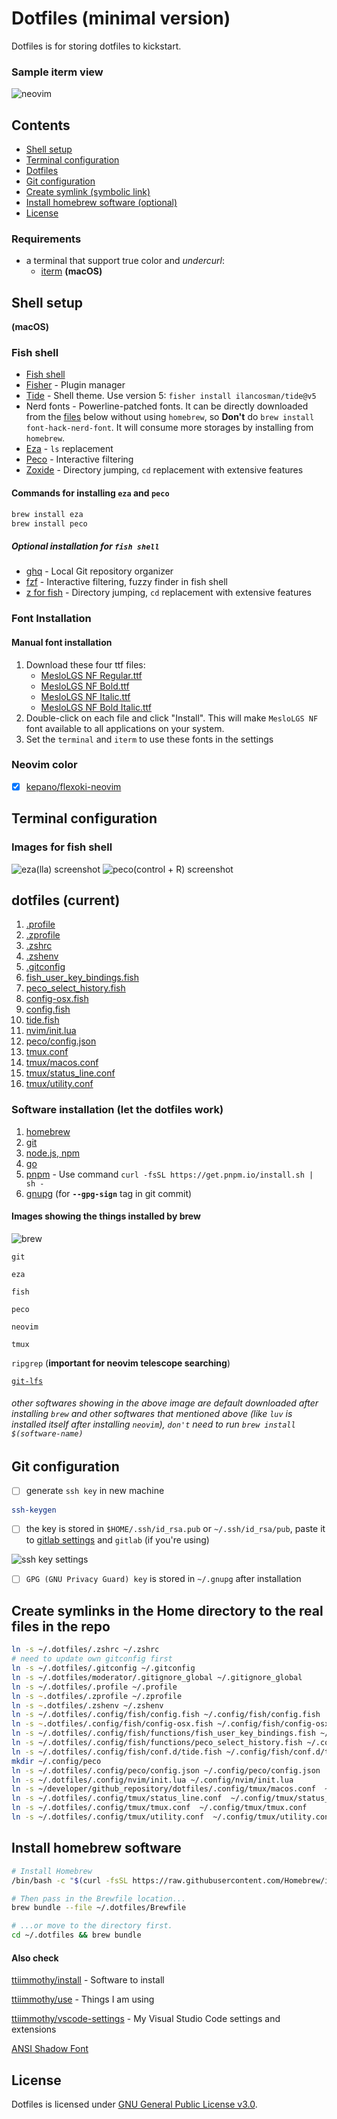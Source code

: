 # Dotfiles (minimal version)

Dotfiles is for storing dotfiles to kickstart.

### Sample iterm view

![neovim](images/neovim_init_lua.png)

## Contents

- [Shell setup](#shell-setup)
- [Terminal configuration](#terminal-configuration)
- [Dotfiles](#dotfiles-current)
- [Git configuration](#git-configuration)
- [Create symlink (symbolic link)](#create-symlinks-in-the-home-directory-to-the-real-files-in-the-repo)
- [Install homebrew software (optional)](#install-homebrew-software)
- [License](#license)

### Requirements

- a terminal that support true color and *undercurl*:
  - [iterm](https://iterm2.com/) **(macOS)**

## Shell setup
**(macOS)**

### Fish shell

- [Fish shell](https://fishshell.com/)
- [Fisher](https://github.com/jorgebucaran/fisher) - Plugin manager
- [Tide](https://github.com/IlanCosman/tide) - Shell theme. Use version 5: `fisher install ilancosman/tide@v5`
- Nerd fonts - Powerline-patched fonts. It can be directly downloaded from the [files](#font-installation) below without using `homebrew`, so **Don't** do `brew install font-hack-nerd-font`. It will consume more storages by installing from `homebrew`.
- [Eza](https://github.com/eza-community/eza) - `ls` replacement
- [Peco](https://github.com/peco/peco) - Interactive filtering
- [Zoxide](https://github.com/ajeetdsouza/zoxide) - Directory jumping, `cd` replacement with extensive features

#### Commands for installing `eza` and `peco`

```bash
brew install eza
brew install peco
```

##### Optional installation for `fish shell`

- [ghq](https://github.com/x-motemen/ghq) - Local Git repository organizer
- [fzf](https://github.com/PatrickF1/fzf.fish) - Interactive filtering, fuzzy finder in fish shell
- [z for fish](https://github.com/jethrokuan/z) - Directory jumping, `cd` replacement  with extensive features

### Font Installation

#### Manual font installation

1. Download these four ttf files:
    - [MesloLGS NF Regular.ttf](
       https://github.com/romkatv/powerlevel10k-media/raw/master/MesloLGS%20NF%20Regular.ttf)
    - [MesloLGS NF Bold.ttf](
       https://github.com/romkatv/powerlevel10k-media/raw/master/MesloLGS%20NF%20Bold.ttf)
    - [MesloLGS NF Italic.ttf](
       https://github.com/romkatv/powerlevel10k-media/raw/master/MesloLGS%20NF%20Italic.ttf)
    - [MesloLGS NF Bold Italic.ttf](
       https://github.com/romkatv/powerlevel10k-media/raw/master/MesloLGS%20NF%20Bold%20Italic.ttf)
1. Double-click on each file and click "Install". This will make `MesloLGS NF` font available to all
   applications on your system.
1. Set the `terminal` and `iterm` to use these fonts in the settings

### Neovim color

- [x] [kepano/flexoki-neovim](https://github.com/kepano/flexoki-neovim)

## Terminal configuration

### Images for fish shell

![eza(lla) screenshot](images/lla.png)
![peco(control + R) screenshot](images/peco.png)

## dotfiles (current)

1. [.profile](.profile)
1. [.zprofile](.zprofile)
1. [.zshrc](.zshrc)
1. [.zshenv](.zshenv)
1. [.gitconfig](.gitconfig)
1. [fish_user_key_bindings.fish](.config/fish/functions/fish_user_key_bindings.fish)
1. [peco_select_history.fish](.config/fish/functions/peco_select_history.fish)
1. [config-osx.fish](.config/fish/config-osx.fish)
1. [config.fish](.config/fish/config.fish)
1. [tide.fish](.config/fish/conf.d/tide.fish)
1. [nvim/init.lua](.config/nvim/init.lua)
1. [peco/config.json](.config/peco/config.json)
1. [tmux.conf](.config/tmux/tmux.conf)
1. [tmux/macos.conf](.config/tmux/macos.conf)
1. [tmux/status_line.conf](.config/tmux/status_line.conf)
1. [tmux/utility.conf](.config/tmux/utility.conf)

### Software installation (let the dotfiles work)

1. [homebrew](https://brew.sh/)
1. [git](https://git-scm.com/download/mac)
1. [node.js, npm](https://nodejs.org/en)
1. [go](https://go.dev/)
1. [pnpm](https://pnpm.io/installation) - Use command `curl -fsSL https://get.pnpm.io/install.sh | sh -`
1. [gnupg](https://www.gnupg.org/download/) (for **`--gpg-sign`** tag in git commit)

#### Images showing the things installed by brew

![brew](images/homebrew/brew_software.png)

`git`

`eza`

`fish`

`peco`

`neovim`

`tmux`

`ripgrep` (**important for neovim telescope searching**)

[`git-lfs`](https://git-lfs.com/)

###### other softwares showing in the above image are default downloaded after installing `brew` and other softwares that mentioned above (like `luv` is installed itself after installing `neovim`), `don't` need to run `brew install $(software-name)`

## Git configuration

- [ ] generate `ssh key` in new machine

```bash
ssh-keygen
```

- [ ] the key is stored in `$HOME/.ssh/id_rsa.pub` or `~/.ssh/id_rsa/pub`, paste it to [gitlab settings](https://github.com/settings/keys) and `gitlab` (if you're using)

![ssh key settings](images/sshkey_settings.png)

- [ ] `GPG (GNU Privacy Guard) key` is stored in `~/.gnupg` after installation

## Create symlinks in the Home directory to the real files in the repo

```zsh
ln -s ~/.dotfiles/.zshrc ~/.zshrc
# need to update own gitconfig first
ln -s ~/.dotfiles/.gitconfig ~/.gitconfig
ln -s ~/.dotfiles/moderator/.gitignore_global ~/.gitignore_global
ln -s ~/.dotfiles/.profile ~/.profile
ln -s ~.dotfiles/.zprofile ~/.zprofile
ln -s ~.dotfiles/.zshenv ~/.zshenv
ln -s ~/.dotfiles/.config/fish/config.fish ~/.config/fish/config.fish
ln -s ~.dotfiles/.config/fish/config-osx.fish ~/.config/fish/config-osx.fish
ln -s ~/.dotfiles/.config/fish/functions/fish_user_key_bindings.fish ~/.config/fish/functions/fish_user_key_bindings.fish
ln -s ~/.dotfiles/.config/fish/functions/peco_select_history.fish ~/.config/fish/functions/peco_select_history.fish
ln -s ~/.dotfiles/.config/fish/conf.d/tide.fish ~/.config/fish/conf.d/tide.fish
mkdir ~/.config/peco
ln -s ~/.dotfiles/.config/peco/config.json ~/.config/peco/config.json
ln -s ~/.dotfiles/.config/nvim/init.lua ~/.config/nvim/init.lua
ln -s ~/developer/github_repository/dotfiles/.config/tmux/macos.conf  ~/.config/tmux/macos.conf
ln -s ~/.dotfiles/.config/tmux/status_line.conf  ~/.config/tmux/status_line.conf
ln -s ~/.dotfiles/.config/tmux/tmux.conf  ~/.config/tmux/tmux.conf
ln -s ~/.dotfiles/.config/tmux/utility.conf  ~/.config/tmux/utility.conf
```

## Install homebrew software

```bash
# Install Homebrew
/bin/bash -c "$(curl -fsSL https://raw.githubusercontent.com/Homebrew/install/HEAD/install.sh)"

# Then pass in the Brewfile location...
brew bundle --file ~/.dotfiles/Brewfile

# ...or move to the directory first.
cd ~/.dotfiles && brew bundle
```

#### Also check

[ttiimmothy/install](https://github.com/ttiimmothy/install) - Software to install

[ttiimmothy/use](https://github.com/ttiimmothy/use) - Things I am using

[ttiimmothy/vscode-settings](https://github.com/ttiimmothy/vscode-settings) - My Visual Studio Code settings and extensions

[ANSI Shadow Font](https://www.patorjk.com/software/taag/#p=display&f=ANSI%20Shadow&t=timoptimothy)

## License

Dotfiles is licensed under [GNU General Public License v3.0](LICENSE).
